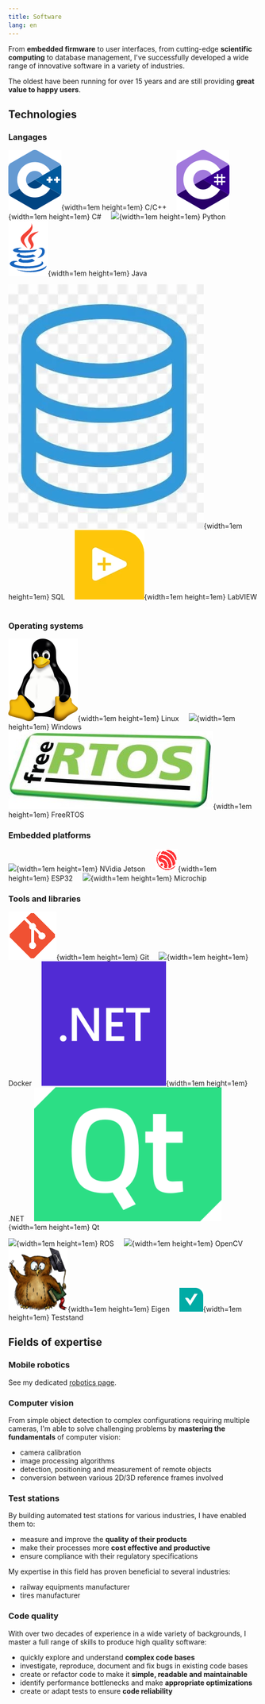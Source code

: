 ```yaml
---
title: Software
lang: en
---
```


From __embedded firmware__ to user interfaces, from cutting-edge __scientific computing__ to database management,
I've successfully developed a wide range of innovative software in a variety of industries.

The oldest have been running for over 15 years and are still providing __great value to happy users__.

## Technologies

### Langages

![](images/cpp.png){width=1em height=1em} C/C++ &nbsp; &nbsp;
![](images/csharp.png){width=1em height=1em} C# &nbsp; &nbsp;
![](images/python.ico){width=1em height=1em} Python &nbsp; &nbsp;
![](images/java.png){width=1em height=1em} Java &nbsp; &nbsp;

![](images/sql.webp){width=1em height=1em} SQL &nbsp; &nbsp;
![](images/labview.webp){width=1em height=1em} LabVIEW &nbsp; &nbsp;

### Operating systems

![](images/linux.png){width=1em height=1em} Linux &nbsp; &nbsp;
![](images/windows.ico){width=1em height=1em} Windows &nbsp; &nbsp;
![](images/freertos.png){width=1em height=1em} FreeRTOS &nbsp; &nbsp;

### Embedded platforms

![](images/nvidia.ico){width=1em height=1em} NVidia Jetson &nbsp; &nbsp;
![](images/espressif.png){width=1em height=1em} ESP32 &nbsp; &nbsp;
![](images/microchip.ico){width=1em height=1em} Microchip &nbsp; &nbsp;

### Tools and libraries

![](images/git.png){width=1em height=1em} Git  &nbsp; &nbsp;
![](images/docker.ico){width=1em height=1em} Docker  &nbsp; &nbsp;
![](images/dotnet.png){width=1em height=1em} .NET  &nbsp; &nbsp;
![](images/qt.png){width=1em height=1em} Qt  &nbsp; &nbsp;

![](images/ros.ico){width=1em height=1em} ROS  &nbsp; &nbsp;
![](images/opencv.ico){width=1em height=1em} OpenCV  &nbsp; &nbsp;
![](images/eigen.png){width=1em height=1em} Eigen  &nbsp; &nbsp;
![](images/teststand.png){width=1em height=1em} Teststand  &nbsp; &nbsp;

## Fields of expertise

### Mobile robotics

See my dedicated [robotics page](./robotics.html).

### Computer vision

From simple object detection to complex configurations requiring multiple cameras,
I'm able to solve challenging problems by __mastering the fundamentals__ of computer vision:

* camera calibration
* image processing algorithms
* detection, positioning and measurement of remote objects
* conversion between various 2D/3D reference frames involved

### Test stations

By building automated test stations for various industries, I have enabled them to:

* measure and improve the __quality of their products__
* make their processes more __cost effective and productive__
* ensure compliance with their regulatory specifications

My expertise in this field has proven beneficial to several industries:

* railway equipments manufacturer
* tires manufacturer

### Code quality

With over two decades of experience in a wide variety of backgrounds,
I master a full range of skills to produce high quality software:

* quickly explore and understand __complex code bases__
* investigate, reproduce, document and fix bugs in existing code bases
* create or refactor code to make it __simple, readable and maintainable__
* identify performance bottlenecks and make __appropriate optimizations__
* create or adapt tests to ensure __code reliability__
